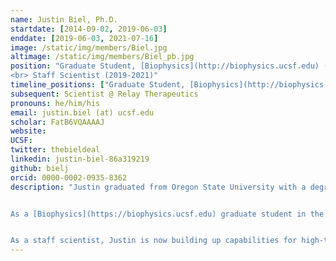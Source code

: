 ```yaml
---
name: Justin Biel, Ph.D.
startdate: [2014-09-02, 2019-06-03]
enddate: [2019-06-03, 2021-07-16]
image: /static/img/members/Biel.jpg
altimage: /static/img/members/Biel_pb.jpg
position: "Graduate Student, [Biophysics](http://biophysics.ucsf.edu) ([NSF GRFP](http://www.nsfgrfp.org/)) (2014-2019),
<br> Staff Scientist (2019-2021)"
timeline_positions: ["Graduate Student, [Biophysics](http://biophysics.ucsf.edu) ([NSF GRFP](http://www.nsfgrfp.org/))(2014-2019)", "Staff Scientist (2019-2021)"]
subsequent: Scientist @ Relay Therapeutics
pronouns: he/him/his
email: justin.biel (at) ucsf.edu
scholar: FatB6VQAAAAJ
website:
UCSF:
twitter: thebieldeal
linkedin: justin-biel-86a319219
github: bielj
orcid: 0000-0002-0935-8362
description: "Justin graduated from Oregon State University with a degree in Biochemistry and Biophysics. He conducted research in both the laboratories of [Dr. Elisar Barbar](https://barbar.science.oregonstate.edu) studying dynein protein interactions, and [Dr. P. Andrew Karplus](https://biochem.oregonstate.edu/content/p-andrew-karplus) conducting structural bioinformatic research on protein structural components from ultra-high resolution protein crystal structures.


As a [Biophysics](https://biophysics.ucsf.edu) graduate student in the Fraser lab, Justin examined how conformational heterogeneity changed during directed evolution and revealed minor states that resulted from ligand binding. He was supported by a graduate fellowship from [NSF](http://www.nsfgrfp.org/).


As a staff scientist, Justin is now building up capabilities for high-throughput ligand soaking experiments."
---
```

